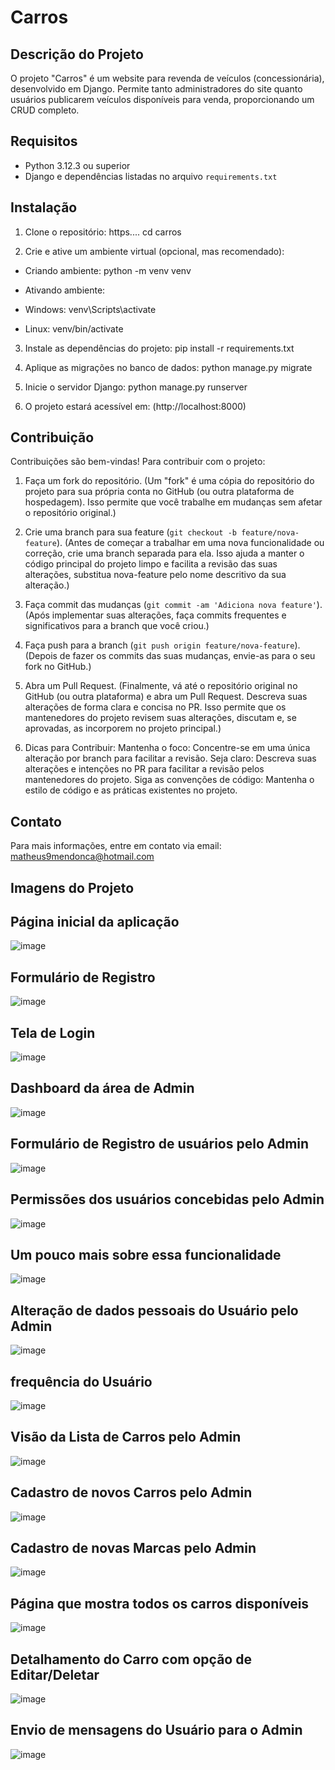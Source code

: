 # Carros

## Descrição do Projeto

O projeto "Carros" é um website para revenda de veículos (concessionária), desenvolvido em Django. Permite tanto administradores do site quanto usuários publicarem veículos disponíveis para venda, proporcionando um CRUD completo.

## Requisitos

- Python 3.12.3 ou superior
- Django e dependências listadas no arquivo `requirements.txt`

## Instalação

1. Clone o repositório:
https....
cd carros


2. Crie e ative um ambiente virtual (opcional, mas recomendado):
- Criando ambiente:
python -m venv venv

- Ativando ambiente:
- Windows: venv\Scripts\activate
- Linux:   venv/bin/activate


3. Instale as dependências do projeto:
pip install -r requirements.txt


4. Aplique as migrações no banco de dados:
python manage.py migrate


5. Inicie o servidor Django:
python manage.py runserver


6. O projeto estará acessível em: (http://localhost:8000)

## Contribuição

Contribuições são bem-vindas! Para contribuir com o projeto:

1. Faça um fork do repositório.
(Um "fork" é uma cópia do repositório do projeto para sua própria conta no GitHub (ou outra plataforma de hospedagem). Isso permite que você trabalhe em mudanças sem afetar o repositório original.)

2. Crie uma branch para sua feature (`git checkout -b feature/nova-feature`).
(Antes de começar a trabalhar em uma nova funcionalidade ou correção, crie uma branch separada para ela. Isso ajuda a manter o código principal do projeto limpo e facilita a revisão das suas alterações, substitua nova-feature pelo nome descritivo da sua alteração.)

3. Faça commit das mudanças (`git commit -am 'Adiciona nova feature'`).
(Após implementar suas alterações, faça commits frequentes e significativos para a branch que você criou.)

4. Faça push para a branch (`git push origin feature/nova-feature`).
(Depois de fazer os commits das suas mudanças, envie-as para o seu fork no GitHub.)

5. Abra um Pull Request.
(Finalmente, vá até o repositório original no GitHub (ou outra plataforma) e abra um Pull Request.
Descreva suas alterações de forma clara e concisa no PR.
Isso permite que os mantenedores do projeto revisem suas alterações, discutam e, se aprovadas, as incorporem no projeto principal.)


7. Dicas para Contribuir:
Mantenha o foco: Concentre-se em uma única alteração por branch para facilitar a revisão.
Seja claro: Descreva suas alterações e intenções no PR para facilitar a revisão pelos mantenedores do projeto.
Siga as convenções de código: Mantenha o estilo de código e as práticas existentes no projeto.


## Contato

Para mais informações, entre em contato via email: matheus9mendonca@hotmail.com


## Imagens do Projeto

## Página inicial da aplicação
![image](./static/img/Home.png)

## Formulário de Registro
![image](./static/img/registerUser.png)

## Tela de Login
![image](./static/img/LoginUser.png)

## Dashboard da área de Admin
![image](./static/img/dashboard.png)

## Formulário de Registro de usuários pelo Admin
![image](./static/img/AdminRegisterUser.png)

## Permissões dos usuários concebidas pelo Admin
![image](./static/img/permissoesDeUser.png)

## Um pouco mais sobre essa funcionalidade
![image](./static/img/permissoesDeUser2.png)

## Alteração de dados pessoais do Usuário pelo Admin
![image](./static/img/InfoPessoaisUser.png)

## frequência do Usuário
![image](./static/img/FrequenciaDoUser.png)

## Visão da Lista de Carros pelo Admin
![image](./static/img/VisaoDaListaDeCarros.png)

## Cadastro de novos Carros pelo Admin
![image](./static/img/RegistroDeCarrosAdmin.png)

## Cadastro de novas Marcas pelo Admin
![image](./static/img/RegistroDeMarcasAdmin.png)

## Página que mostra todos os carros disponíveis
![image](./static/img/cars.png)

## Detalhamento do Carro com opção de Editar/Deletar
![image](./static/img/CarsUpdate.png)

## Envio de mensagens do Usuário para o Admin
![image](./static/img/contact1.png)










